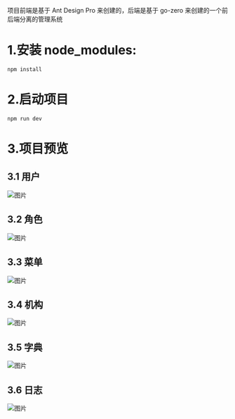 项目前端是基于 Ant Design Pro 来创建的，后端是基于 go-zero 来创建的一个前后端分离的管理系统

# 1.安装 node_modules:

```shell
npm install
```

# 2.启动项目

```shell
npm run dev
```

# 3.项目预览

## 3.1 用户

![图片](https://uploader.shimo.im/f/j0EweNEWALTstzMb.png!thumbnail)

## 3.2 角色

![图片](https://uploader.shimo.im/f/5k8DqDJY7ZlCpg9t.png!thumbnail)

## 3.3 菜单

![图片](https://uploader.shimo.im/f/rdfMRADldvEb0Ny0.png!thumbnail)

## 3.4 机构

![图片](https://uploader.shimo.im/f/jM5mUyjETIQ2tL42.png!thumbnail)

## 3.5 字典

![图片](https://uploader.shimo.im/f/kNteWGjPv6aDo4ik.png!thumbnail)

## 3.6 日志

![图片](https://uploader.shimo.im/f/QcZDKQeWKTcXuOLd.png!thumbnail)
